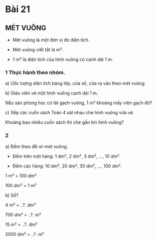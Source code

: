 # Bài 21

## MÉT VUÔNG


- Mét vuông là một đơn vị đo diện tích.


- Mét vuông viết tắt là m².


- 1 m² là diện tích của hình vuông có cạnh dài 1 m.


### 1 Thực hành theo nhóm.

a) Ước lượng diện tích bảng lớp, cửa sổ, cửa ra vào theo mét vuông.


b) Giáo viên vẽ một hình vuông cạnh dài 1 m.


Nếu sàn phòng học có lát gạch vuông, 1 m² khoảng mấy viên gạch đó?


c) Xếp các cuốn sách Toán 4 sát nhau che hình vuông vừa vẽ.


Khoảng bao nhiêu cuốn sách thì che gần kín hình vuông?


### 2

a) Đếm theo đề-xi-mét vuông.


- Đếm trên một hàng: 1 dm², 2 dm², 3 dm², ..., 10 dm².


- Đếm các hàng: 10 dm², 20 dm², 30 dm², ..., 100 dm².


1 m² = 100 dm²


100 dm² = 1 m²


b) Số?


4 m² = ..?. dm²


700 dm² = ..?. m²


15 m² = ..?. dm²


2000 dm² = ..?. m²
